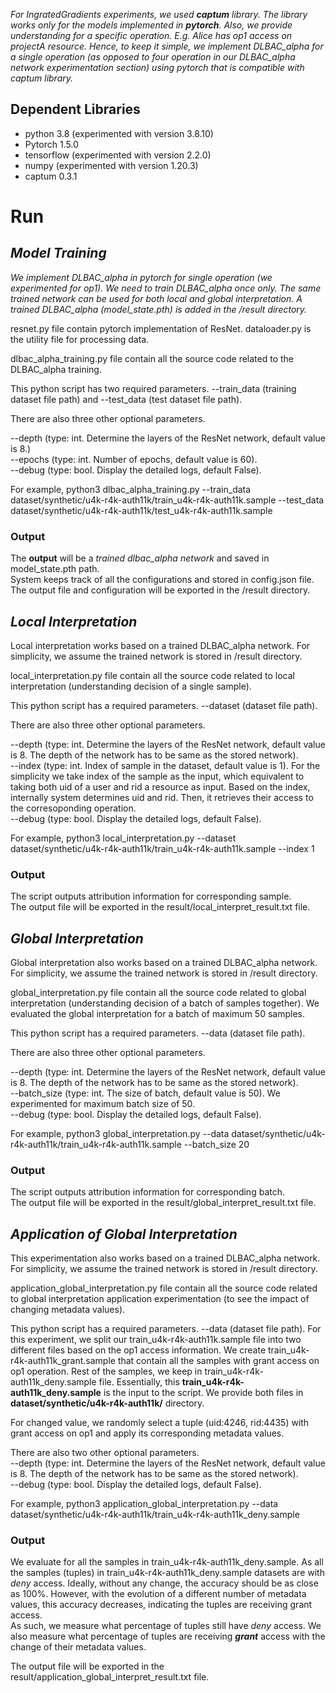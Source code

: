 _For IngratedGradients experiments, we used **captum** library. The library works only for the models implemented in **pytorch**. Also, we provide understanding for a specific operation. E.g. Alice has op1 access on projectA resource. Hence, to keep it simple, we implement DLBAC_alpha for a single operation (as opposed to four operation in our DLBAC_alpha network experimentation section) using pytorch that is compatible with captum library._

## Dependent Libraries ##
  * python 3.8 (experimented with version 3.8.10)
  * Pytorch 1.5.0
  * tensorflow (experimented with version 2.2.0)
  * numpy (experimented with version 1.20.3)
  * captum 0.3.1

# Run #
## _Model Training_ ##

_We implement DLBAC_alpha in pytorch for single operation (we experimented for op1). We need to train DLBAC_alpha once only. The same trained network can be used for both local and global interpretation. A trained DLBAC_alpha (model_state.pth) is added in the /result directory._

resnet.py file contain pytorch implementation of ResNet.
dataloader.py is the utility file for processing data.


dlbac_alpha_training.py file contain all the source code related to the DLBAC_alpha training.

This python script has two required parameters. --train_data (training dataset file path) and --test_data (test dataset file path).

There are also three other optional parameters.

--depth (type: int. Determine the layers of the ResNet network, default value is 8.)  
--epochs (type: int. Number of epochs, default value is 60).  
--debug (type: bool. Display the detailed logs, default False).  

For example,
python3 dlbac_alpha_training.py --train_data dataset/synthetic/u4k-r4k-auth11k/train_u4k-r4k-auth11k.sample --test_data dataset/synthetic/u4k-r4k-auth11k/test_u4k-r4k-auth11k.sample

### Output ###
The **output** will be a *trained dlbac_alpha network* and saved in model_state.pth path.  
System keeps track of all the configurations and stored in config.json file.  
The output file and configuration will be exported in the /result directory.


## _Local Interpretation_ ##

Local interpretation works based on a trained DLBAC_alpha network. For simplicity, we assume the trained network is stored in /result directory.

local_interpretation.py file contain all the source code related to local interpretation (understanding decision of a single sample).

This python script has a required parameters. --dataset (dataset file path).

There are also three other optional parameters.

--depth (type: int. Determine the layers of the ResNet network, default value is 8. The depth of the network has to be same as the stored network).  
--index (type: int. Index of sample in the dataset, default value is 1). For the simplicity we take index of the sample as the input, which equivalent to taking both uid of a user and rid a resource as input. Based on the index, internally system determines uid and rid. Then, it retrieves their access to the corresoponding operation.  
--debug (type: bool. Display the detailed logs, default False).  

For example, python3 local_interpretation.py --dataset dataset/synthetic/u4k-r4k-auth11k/train_u4k-r4k-auth11k.sample --index 1


### Output ###
The script outputs attribution information for corresponding sample.  
The output file will be exported in the result/local_interpret_result.txt file.


## _Global Interpretation_ ##

Global interpretation also works based on a trained DLBAC_alpha network. For simplicity, we assume the trained network is stored in /result directory.

global_interpretation.py file contain all the source code related to global interpretation (understanding decision of a batch of samples together). We evaluated the global interpretation for a batch of maximum 50 samples.

This python script has a required parameters. --data (dataset file path).

There are also three other optional parameters.

--depth (type: int. Determine the layers of the ResNet network, default value is 8. The depth of the network has to be same as the stored network).  
--batch_size (type: int. The size of batch, default value is 50). We experimented for maximum batch size of 50.  
--debug (type: bool. Display the detailed logs, default False).  

For example, python3 global_interpretation.py --data dataset/synthetic/u4k-r4k-auth11k/train_u4k-r4k-auth11k.sample --batch_size 20


### Output ###
The script outputs attribution information for corresponding batch.  
The output file will be exported in the result/global_interpret_result.txt file.


## _Application of Global Interpretation_ ##

This experimentation also works based on a trained DLBAC_alpha network. For simplicity, we assume the trained network is stored in /result directory.

application_global_interpretation.py file contain all the source code related to global interpretation application experimentation (to see the impact of changing metadata values).  

This python script has a required parameters. --data (dataset file path). For this experiment, we split our train_u4k-r4k-auth11k.sample file into two different files based on the op1 access information. We create train_u4k-r4k-auth11k_grant.sample that contain all the samples with grant access on op1 operation. Rest of the samples, we keep in train_u4k-r4k-auth11k_deny.sample file. Essentially, this **train_u4k-r4k-auth11k_deny.sample** is the input to the script. We provide both files in **dataset/synthetic/u4k-r4k-auth11k/** directory.  

For changed value, we randomly select a tuple (uid:4246, rid:4435) with grant access on op1 and apply its corresponding metadata values.  

There are also two other optional parameters.  
--depth (type: int. Determine the layers of the ResNet network, default value is 8. The depth of the network has to be same as the stored network).  
--debug (type: bool. Display the detailed logs, default False).  

For example, python3 application_global_interpretation.py --data dataset/synthetic/u4k-r4k-auth11k/train_u4k-r4k-auth11k_deny.sample


### Output ###
We evaluate for all the samples in train_u4k-r4k-auth11k_deny.sample.
As all the samples (tuples) in train_u4k-r4k-auth11k_deny.sample datasets are with _deny_ access. Ideally, without any change, the accuracy should be as close as 100%. However, with the evolution of a different number of metadata values, this accuracy decreases, indicating the tuples are receiving grant access.  
As such, we measure what percentage of tuples still have _deny_ access. We also measure what percentage of tuples are receiving _**grant**_ access with the change of their metadata values.

The output file will be exported in the result/application_global_interpret_result.txt file.
